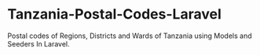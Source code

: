 # Tanzania-Postal-Codes-Laravel
Postal codes of Regions, Districts and Wards of Tanzania using Models and Seeders In Laravel.
